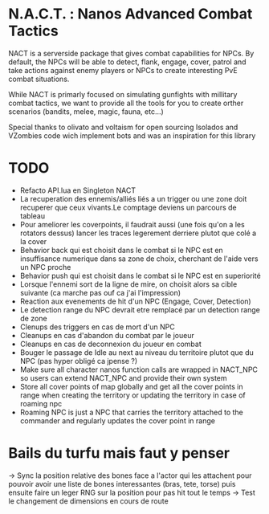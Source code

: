# N.A.C.T. : Nanos Advanced Combat Tactics

NACT is a serverside package that gives combat capabilities for NPCs.
By default, the NPCs will be able to detect, flank, engage, cover, patrol and take actions against enemy players or NPCs to create interesting PvE combat situations.

While NACT is primarly focused on simulating gunfights with millitary combat tactics, we want to provide all the tools for you to create orther scenarios 
(bandits, melee, magic, fauna, etc...)

Special thanks to olivato and voltaism for open sourcing Isolados and VZombies code wich implement bots and was an inspiration for this library

# TODO

- Refacto API.lua en Singleton NACT
- La recuperation des ennemis/alliés liés a un trigger ou une zone doit recuperer que ceux vivants.Le comptage deviens un parcours de tableau
- Pour ameliorer les coverpoints, il faudrait aussi (une fois qu'on a les rotators dessus) lancer les traces legerement derriere plutot que colé a la cover
- Behavior back qui est choisit dans le combat si le NPC est en insuffisance numerique dans sa zone de choix, cherchant de l'aide vers un NPC proche
- Behavior push qui est choisit dans le combat si le NPC est en superiorité
- Lorsque l'ennemi sort de la ligne de mire, on choisit alors sa cible suivante (ca marche pas ouf ca j'ai l'impression)
- Reaction aux evenements de hit d'un NPC (Engage, Cover, Detection)
- Le detection range du NPC devrait etre remplacé par un detection range de zone
- Clenups des triggers en cas de mort d'un NPC
- Cleanups en cas d'abandon du combat par le joueur
- Cleanups en cas de deconnexion du joueur en combat
- Bouger le passage de Idle au next au niveau du territoire plutot que du NPC (pas hyper obligé ca jpense ?)
- Make sure all character nanos function calls are wrapped in NACT_NPC so users can extend NACT_NPC and provide their own system
- Store all cover points of map globally and get all the cover points in range when creating the territory or updating the territory in case of roaming npc
- Roaming NPC is just a NPC that carries the territory attached to the commander
and regularly updates the cover point in range

# Bails du turfu mais faut y penser

-> Sync la position relative des bones face a l'actor qui les attachent pour pouvoir avoir une liste de bones interessantes (bras, tete, torse) puis ensuite faire un leger RNG sur la position pour pas hit tout le temps
-> Test le changement de dimensions en cours de route